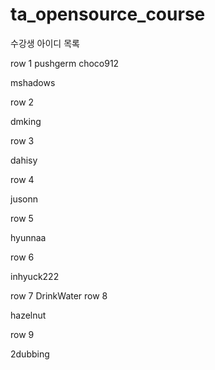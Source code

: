# ta_opensource_course

수강생 아이디 목록


row 1
pushgerm
choco912

mshadows


row 2

dmking

row 3

dahisy

row 4

jusonn

row 5

hyunnaa

row 6

inhyuck222

row 7
DrinkWater
row 8

hazelnut

row 9

2dubbing
